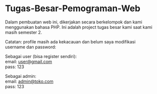 # Tugas-Besar-Pemograman-Web <br>
Dalam pembuatan web ini, dikerjakan secara berkelompok dan kami menggunakan bahasa PHP. Ini adalah project tugas besar kami saat kami masih semester 2. <br>

Catatan: profile masih ada kekacauan dan belum saya modifikasi <br>
username dan password: <br>

Sebagai user (bisa register sendiri): <br>
	email: user@gmail.com <br>
	pass: 123 <br>

Sebagai admin: <br>
	email: admin@toko.com <br>
	pass: 123 <br>
